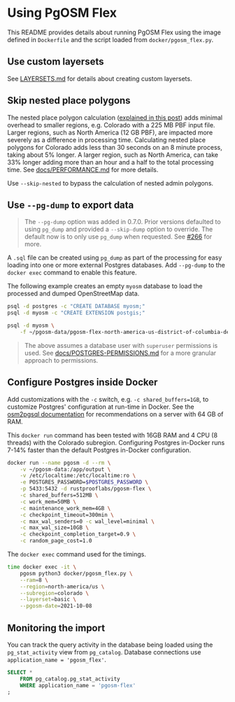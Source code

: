# Using PgOSM Flex

This README provides details about running PgOSM Flex using the image defined
in `Dockerfile` and the script loaded from `docker/pgosm_flex.py`.



## Use custom layersets

See [LAYERSETS.md](LAYERSETS.md) for details about creating custom layersets.


## Skip nested place polygons

The nested place polygon calculation
([explained in this post](https://blog.rustprooflabs.com/2021/01/pgosm-flex-improved-openstreetmap-places-postgis))
adds minimal overhead to smaller regions, e.g. Colorado with a 225 MB PBF input file.
Larger regions, such as North America (12 GB PBF),
are impacted more severely as a difference in processing time.
Calculating nested place polygons for Colorado adds less than 30 seconds on an 8 minute process,
taking about 5% longer.
A larger region, such as North America, can take 33% longer adding more than
an hour and a half to the total processing time.
See [docs/PERFORMANCE.md](PERFORMANCE.md) for more details.


Use `--skip-nested` to bypass the calculation of nested admin polygons.


## Use `--pg-dump` to export data

> The `--pg-dump` option was added in 0.7.0.  Prior versions defaulted to using `pg_dump` and provided a `--skip-dump` option to override.  The default now is to only use `pg_dump` when requested.  See [#266](https://github.com/rustprooflabs/pgosm-flex/issues/266) for more.


A `.sql` file can be created using `pg_dump` as part of the processing
for easy loading into one or more external Postgres databases.
Add `--pg-dump` to the `docker exec` command to enable this feature.

The following example
creates an empty `myosm` database to load the processed and dumped OpenStreetMap
data.


```bash
psql -d postgres -c "CREATE DATABASE myosm;"
psql -d myosm -c "CREATE EXTENSION postgis;"

psql -d myosm \
    -f ~/pgosm-data/pgosm-flex-north-america-us-district-of-columbia-default-2023-01-21.sql
```

> The above assumes a database user with `superuser` permissions is used. See [docs/POSTGRES-PERMISSIONS.md](POSTGRES-PERMISSIONS.md) for a more granular approach to permissions.


## Configure Postgres inside Docker

Add customizations with the `-c` switch, e.g. `-c shared_buffers=1GB`,
to customize Postgres' configuration at run-time in Docker.
See the [osm2pgsql documentation](https://osm2pgsql.org/doc/manual.html#preparing-the-database)
for recommendations on a server with 64 GB of RAM.

This `docker run` command has been tested with 16GB RAM and 4 CPU (8 threads) with the Colorado
subregion.  Configuring Postgres in-Docker runs 7-14% faster than the default
Postgres in-Docker configuration.


```bash
docker run --name pgosm -d --rm \
    -v ~/pgosm-data:/app/output \
    -v /etc/localtime:/etc/localtime:ro \
    -e POSTGRES_PASSWORD=$POSTGRES_PASSWORD \
    -p 5433:5432 -d rustprooflabs/pgosm-flex \
    -c shared_buffers=512MB \
    -c work_mem=50MB \
    -c maintenance_work_mem=4GB \
    -c checkpoint_timeout=300min \
    -c max_wal_senders=0 -c wal_level=minimal \
    -c max_wal_size=10GB \
    -c checkpoint_completion_target=0.9 \
    -c random_page_cost=1.0
```


The `docker exec` command used for the timings.

```bash
time docker exec -it \
    pgosm python3 docker/pgosm_flex.py \
    --ram=8 \
    --region=north-america/us \
    --subregion=colorado \
    --layerset=basic \
    --pgosm-date=2021-10-08
```


## Monitoring the import

You can track the query activity in the database being loaded using the
`pg_stat_activity` view from `pg_catalog`.  Database connections use
`application_name = 'pgosm_flex'`.


```sql
SELECT *
    FROM pg_catalog.pg_stat_activity
    WHERE application_name = 'pgosm-flex'
;
```


